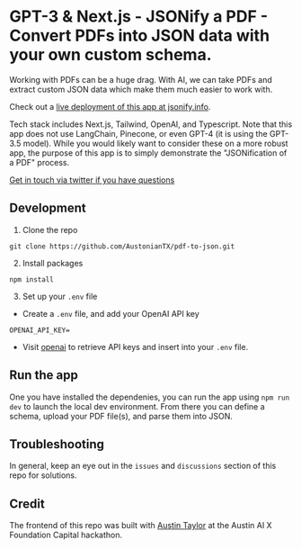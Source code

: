 # GPT-3 & Next.js - JSONify a PDF - Convert PDFs into JSON data with your own custom schema.

Working with PDFs can be a huge drag. With AI, we can take PDFs and extract custom JSON data which make them much easier to work with.

Check out a [live deployment of this app at jsonify.info](https://www.jsonify.org/).

Tech stack includes Next.js, Tailwind, OpenAI, and Typescript. Note that this app does not use LangChain, Pinecone, or even GPT-4 (it is using the GPT-3.5 model). While you would likely want to consider these on a more robust app, the purpose of this app is to simply demonstrate the "JSONification of a PDF" process.

[Get in touch via twitter if you have questions](https://twitter.com/AustinAI)

## Development

1. Clone the repo

```
git clone https://github.com/AustonianTX/pdf-to-json.git
```

2. Install packages

```
npm install
```

3. Set up your `.env` file

- Create a `.env` file, and add your OpenAI API key

```
OPENAI_API_KEY=
```

- Visit [openai](https://help.openai.com/en/articles/4936850-where-do-i-find-my-secret-api-key) to retrieve API keys and insert into your `.env` file.

## Run the app

One you have installed the dependenies, you can run the app using `npm run dev` to launch the local dev environment. From there you can define a schema, upload your PDF file(s), and parse them into JSON.

## Troubleshooting

In general, keep an eye out in the `issues` and `discussions` section of this repo for solutions.

## Credit

The frontend of this repo was built with [Austin Taylor](https://github.com/austin-triiistudio) at the Austin AI X Foundation Capital hackathon.
